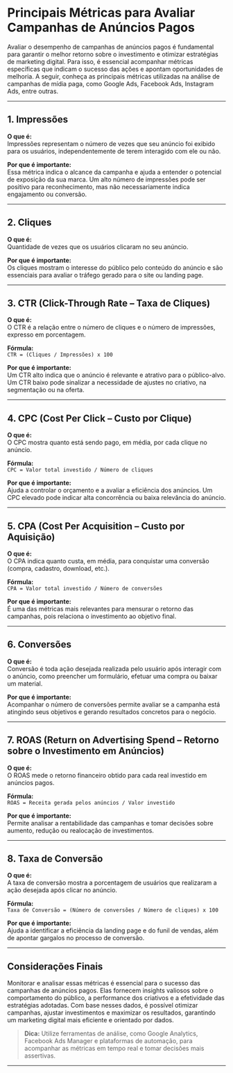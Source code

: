 
# Principais Métricas para Avaliar Campanhas de Anúncios Pagos

Avaliar o desempenho de campanhas de anúncios pagos é fundamental para garantir o melhor retorno sobre o investimento e otimizar estratégias de marketing digital. Para isso, é essencial acompanhar métricas específicas que indicam o sucesso das ações e apontam oportunidades de melhoria. A seguir, conheça as principais métricas utilizadas na análise de campanhas de mídia paga, como Google Ads, Facebook Ads, Instagram Ads, entre outras.

---

## 1. Impressões

**O que é:**  
Impressões representam o número de vezes que seu anúncio foi exibido para os usuários, independentemente de terem interagido com ele ou não.

**Por que é importante:**  
Essa métrica indica o alcance da campanha e ajuda a entender o potencial de exposição da sua marca. Um alto número de impressões pode ser positivo para reconhecimento, mas não necessariamente indica engajamento ou conversão.

---

## 2. Cliques

**O que é:**  
Quantidade de vezes que os usuários clicaram no seu anúncio.

**Por que é importante:**  
Os cliques mostram o interesse do público pelo conteúdo do anúncio e são essenciais para avaliar o tráfego gerado para o site ou landing page.

---

## 3. CTR (Click-Through Rate – Taxa de Cliques)

**O que é:**  
O CTR é a relação entre o número de cliques e o número de impressões, expresso em porcentagem.

**Fórmula:**  
`CTR = (Cliques / Impressões) x 100`

**Por que é importante:**  
Um CTR alto indica que o anúncio é relevante e atrativo para o público-alvo. Um CTR baixo pode sinalizar a necessidade de ajustes no criativo, na segmentação ou na oferta.

---

## 4. CPC (Cost Per Click – Custo por Clique)

**O que é:**  
O CPC mostra quanto está sendo pago, em média, por cada clique no anúncio.

**Fórmula:**  
`CPC = Valor total investido / Número de cliques`

**Por que é importante:**  
Ajuda a controlar o orçamento e a avaliar a eficiência dos anúncios. Um CPC elevado pode indicar alta concorrência ou baixa relevância do anúncio.

---

## 5. CPA (Cost Per Acquisition – Custo por Aquisição)

**O que é:**  
O CPA indica quanto custa, em média, para conquistar uma conversão (compra, cadastro, download, etc.).

**Fórmula:**  
`CPA = Valor total investido / Número de conversões`

**Por que é importante:**  
É uma das métricas mais relevantes para mensurar o retorno das campanhas, pois relaciona o investimento ao objetivo final.

---

## 6. Conversões

**O que é:**  
Conversão é toda ação desejada realizada pelo usuário após interagir com o anúncio, como preencher um formulário, efetuar uma compra ou baixar um material.

**Por que é importante:**  
Acompanhar o número de conversões permite avaliar se a campanha está atingindo seus objetivos e gerando resultados concretos para o negócio.

---

## 7. ROAS (Return on Advertising Spend – Retorno sobre o Investimento em Anúncios)

**O que é:**  
O ROAS mede o retorno financeiro obtido para cada real investido em anúncios pagos.

**Fórmula:**  
`ROAS = Receita gerada pelos anúncios / Valor investido`

**Por que é importante:**  
Permite analisar a rentabilidade das campanhas e tomar decisões sobre aumento, redução ou realocação de investimentos.

---

## 8. Taxa de Conversão

**O que é:**  
A taxa de conversão mostra a porcentagem de usuários que realizaram a ação desejada após clicar no anúncio.

**Fórmula:**  
`Taxa de Conversão = (Número de conversões / Número de cliques) x 100`

**Por que é importante:**  
Ajuda a identificar a eficiência da landing page e do funil de vendas, além de apontar gargalos no processo de conversão.

---

## Considerações Finais

Monitorar e analisar essas métricas é essencial para o sucesso das campanhas de anúncios pagos. Elas fornecem insights valiosos sobre o comportamento do público, a performance dos criativos e a efetividade das estratégias adotadas. Com base nesses dados, é possível otimizar campanhas, ajustar investimentos e maximizar os resultados, garantindo um marketing digital mais eficiente e orientado por dados.

> **Dica:** Utilize ferramentas de análise, como Google Analytics, Facebook Ads Manager e plataformas de automação, para acompanhar as métricas em tempo real e tomar decisões mais assertivas.

---
```